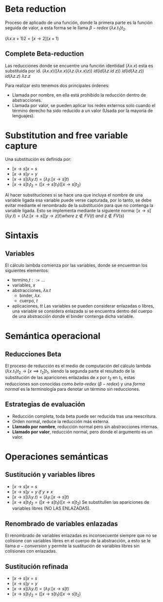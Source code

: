 # Beta reduction
Proceso de aplicado de una función, donde la primera parte es la función seguida de valor, a esta forma se le llama $\beta-redex$ $(\lambda x.t_1)t_2$.

$(\lambda x.x+1)2 = [x\rightarrow 2] (x+1)$
## Complete Beta-reduction
Las reducciones donde se encuentre una función identidad $(\lambda x.x)$ esta es substituida por id.
$(\lambda x.x)((\lambda x.x)(\lambda z.(\lambda x.x)z))$
$id(id(\lambda z.id\ z))$
$id(id(\lambda z.z))$
$id(\lambda z.z)$
$\lambda z.z$

Para realizar esto tenemos dos principales órdenes:
- Llamada por nombre, en ella está prohibido la reducción dentro de abstracciones.
- Llamada por valor, se pueden aplicar los redex externos solo cuando el término derecho ha sido reducido a un valor (Usada por la mayoría de lenguajes).
# Substitution and free variable capture
Una substitución es definida por:
- $[x\rightarrow s]x=s$
- $[x\rightarrow s]y=y$
- $[x\rightarrow s](\lambda y.t)=(\lambda y.[x\rightarrow s]t)$
- $[x\rightarrow s]t_1 t_2=([x\rightarrow s]t_1)([x\rightarrow s]t_2)$

Al hacer substituciones si se hace una que incluya el nombre de una variable ligada esa variable puede verse capturada, por lo tanto, se debe evitar mediante el renombrado de la substitución para que no contenga la variable ligada. Esto se implementa mediante la siguiente norma:
$[x\rightarrow s](\lambda y . t)=(\lambda z . [x\rightarrow s][y\rightarrow z] t)where\ z\notin FV(t)\ and\ z \notin FV(s)$


# Sintaxis
## Variables
El cálculo lambda comienza por las variables, donde se encuentran los siguientes elementos:
- termino,$t::= \dots$
- variables, $x$
- abstracciones, $\lambda x.t$
	- binder, $\lambda x.$
	- cuerpo, $t$
- aplicaciones, $t t$
Las variables se pueden considerar enlazadas o libres, una variable se considera enlazada si se encuentra dentro del cuerpo de una abstracción donde el binder contenga dicha variable.
# Semántica operacional
## Reducciones Beta
El proceso de reducción es el medio de computación del cálculo lambda $(\lambda x.t_{1})t_{2}\to[x\implies t_{2}]t_{1}$, siendo la segunda parte el resultado de la substitución de las apariciones enlazadas de $x$ por $t_{2}$ en $t_{1}$, estas reducciones son conocidas como *beta-redex* ($\beta-redex$) y una *forma normal* es la terminología para denotar un término sin reducciones.
## Estrategias de evaluación
- Reducción completa, toda beta puede ser reducida tras una reescritura.
- Orden normal, reduce la reducción más externa.
- **Llamado por nombre**, reducción normal pero sin abstracciones internas.
- **Llamado por valor**, reducción normal, pero donde el argumento es un valor.
# Operaciones semánticas
## Sustitución y variables libres
- $[x\rightarrow s]x=s$
- $[x\rightarrow s]y=y\ if\ y\neq x$
- $[x\rightarrow s](\lambda y.t)=(\lambda y.[x\rightarrow s]t)$
- $[x\rightarrow s]t_1 t_2=([x\rightarrow s]t_1)([x\rightarrow s]t_2)$
Se substitullen las apariciones de variables libres (NO LAS ENLAZADAS).
## Renombrado de variables enlazadas
El renombrado de variables enlazadas es inconsecuente siempre que no se colisione con variables libres en el cuerpo de la abstracción, a esto se le llama $\alpha-conversion$ y permite la sustitución de variables libres sin colisiones con enlazadas.
## Sustitución refinada
- $[x\rightarrow s]x=s$
- $[x\rightarrow s]y=y$
- $[x\rightarrow s](\lambda y.t)=(\lambda y.[x\rightarrow s]t)$
- $[x\rightarrow s]t_1 t_2=([x\rightarrow s]t_1)([x\rightarrow s]t_2)$